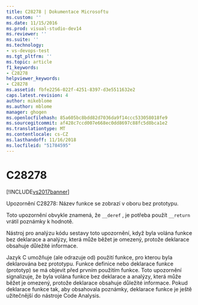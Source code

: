 ```yaml
---
title: C28278 | Dokumentace Microsoftu
ms.custom: ''
ms.date: 11/15/2016
ms.prod: visual-studio-dev14
ms.reviewer: ''
ms.suite: ''
ms.technology:
- vs-devops-test
ms.tgt_pltfrm: ''
ms.topic: article
f1_keywords:
- C28278
helpviewer_keywords:
- C28278
ms.assetid: fbfe2256-022f-4251-8397-d3e5511632e2
caps.latest.revision: 4
author: mikeblome
ms.author: mblome
manager: ghogen
ms.openlocfilehash: 85a605bc8bdd82d7036da9f14ccc533058018fe9
ms.sourcegitcommit: af428c7ccd007e668ec0dd8697c88fc5d8bca1e2
ms.translationtype: MT
ms.contentlocale: cs-CZ
ms.lasthandoff: 11/16/2018
ms.locfileid: "51784595"
---
```

# <a name="c28278"></a>C28278
[!INCLUDE[vs2017banner](../includes/vs2017banner.md)]

Upozornění C28278: Název funkce se zobrazí v oboru bez prototypu.  
  
 Toto upozornění obvykle znamená, že `__deref` , je potřeba použít `__return` vrátil poznámky k hodnotě.  
  
 Nástroj pro analýzu kódu sestavy toto upozornění, když byla volána funkce bez deklarace a analýzy, která může běžet je omezený, protože deklarace obsahuje důležité informace.  
  
 Jazyk C umožňuje (ale odrazuje od) použití funkce, pro kterou byla deklarována bez prototypu. Funkce definice nebo deklarace funkce (prototyp) se má objevit před prvním použitím funkce. Toto upozornění signalizuje, že byla volána funkce bez deklarace a analýzy, která může běžet je omezený, protože deklarace obsahuje důležité informace. Pokud deklarace funkce tak, aby obsahovala poznámky, deklarace funkce je ještě užitečnější do nástroje Code Analysis.



